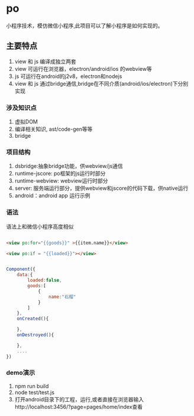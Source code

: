 # po
小程序技术，模仿微信小程序,此项目可以了解小程序是如何实现的。


## 主要特点
1. view 和 js 编译成独立两套
2. view 可运行在浏览器，electron/android/ios 的webview等
3. js 可运行在android的j2v8，electron和nodejs
4. view 和 js 通过bridge通信,bridge在不同介质(android/ios/electron)下分别实现


### 涉及知识点
1. 虚拟DOM
2. 编译相关知识, ast/code-gen等等
3. bridge


### 项目结构
1. dsbridge:抽象bridge功能，供webview/js通信
2. runtime-jscore: po框架的js运行时部分
3. runtime-webview: webview运行时部分
4. server: 服务端运行部分，提供webview和jscore的代码下载，供native运行
5. android：android app 运行示例


### 语法

语法上和微信小程序高度相似

```html

<view po:for="{{goods}}" >{{item.name}}</view>

<view po:if = "{{loaded}}"></view>

```

```js

Component({
    data:{
        loaded:false,
        goods:[
            {
                name:"石榴"
            }
        ]
    },
    onCreated(){

    },
    onDestroyed(){

    },
    ....
})

```

### demo演示
1. npm run build
2. node test/test.js
3. 打开android目录下的工程，运行,或者直接在浏览器输入http://localhost:3456/?page=pages/home/index查看

